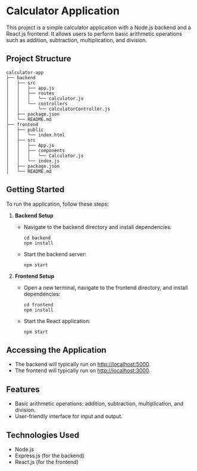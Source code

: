 # Calculator Application

This project is a simple calculator application with a Node.js backend and a React.js frontend. It allows users to perform basic arithmetic operations such as addition, subtraction, multiplication, and division.

## Project Structure

```
calculator-app
├── backend
│   ├── src
│   │   ├── app.js
│   │   ├── routes
│   │   │   └── calculator.js
│   │   └── controllers
│   │       └── calculatorController.js
│   ├── package.json
│   └── README.md
├── frontend
│   ├── public
│   │   └── index.html
│   ├── src
│   │   ├── App.js
│   │   ├── components
│   │   │   └── Calculator.js
│   │   └── index.js
│   ├── package.json
│   └── README.md
```

## Getting Started

To run the application, follow these steps:

1. **Backend Setup**
   - Navigate to the backend directory and install dependencies:
     ```
     cd backend
     npm install
     ```
   - Start the backend server:
     ```
     npm start
     ```

2. **Frontend Setup**
   - Open a new terminal, navigate to the frontend directory, and install dependencies:
     ```
     cd frontend
     npm install
     ```
   - Start the React application:
     ```
     npm start
     ```

## Accessing the Application

- The backend will typically run on [http://localhost:5000](http://localhost:5000).
- The frontend will typically run on [http://localhost:3000](http://localhost:3000).

## Features

- Basic arithmetic operations: addition, subtraction, multiplication, and division.
- User-friendly interface for input and output.

## Technologies Used

- Node.js
- Express.js (for the backend)
- React.js (for the frontend)